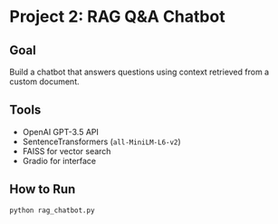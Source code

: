 # Project 2: RAG Q&A Chatbot

## Goal
Build a chatbot that answers questions using context retrieved from a custom document.

## Tools
- OpenAI GPT-3.5 API
- SentenceTransformers (`all-MiniLM-L6-v2`)
- FAISS for vector search
- Gradio for interface

## How to Run
```bash
python rag_chatbot.py
```
